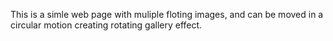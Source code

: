 This is a simle web page with muliple floting images, and can be moved in a circular motion creating rotating gallery effect.
